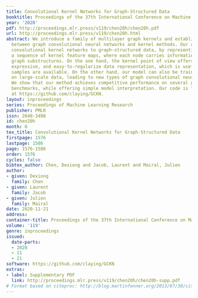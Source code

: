 ```yaml
---
title: Convolutional Kernel Networks for Graph-Structured Data
booktitle: Proceedings of the 37th International Conference on Machine Learning
year: '2020'
pdf: http://proceedings.mlr.press/v119/chen20h/chen20h.pdf
url: http://proceedings.mlr.press/v119/chen20h.html
abstract: We introduce a family of multilayer graph kernels and establish new links
  between graph convolutional neural networks and kernel methods. Our approach generalizes
  convolutional kernel networks to graph-structured data, by representing graphs as
  a sequence of kernel feature maps, where each node carries information about local
  graph substructures. On the one hand, the kernel point of view offers an unsupervised,
  expressive, and easy-to-regularize data representation, which is useful when limited
  samples are available. On the other hand, our model can also be trained end-to-end
  on large-scale data, leading to new types of graph convolutional neural networks.
  We show that our method achieves competitive performance on several graph classification
  benchmarks, while offering simple model interpretation. Our code is freely available
  at https://github.com/claying/GCKN.
layout: inproceedings
series: Proceedings of Machine Learning Research
publisher: PMLR
issn: 2640-3498
id: chen20h
month: 0
tex_title: Convolutional Kernel Networks for Graph-Structured Data
firstpage: 1576
lastpage: 1586
page: 1576-1586
order: 1576
cycles: false
bibtex_author: Chen, Dexiong and Jacob, Laurent and Mairal, Julien
author:
- given: Dexiong
  family: Chen
- given: Laurent
  family: Jacob
- given: Julien
  family: Mairal
date: 2020-11-21
address: 
container-title: Proceedings of the 37th International Conference on Machine Learning
volume: '119'
genre: inproceedings
issued:
  date-parts:
  - 2020
  - 11
  - 21
software: https://github.com/claying/GCKN
extras:
- label: Supplementary PDF
  link: http://proceedings.mlr.press/v119/chen20h/chen20h-supp.pdf
# Format based on citeproc: http://blog.martinfenner.org/2013/07/30/citeproc-yaml-for-bibliographies/
---
```

